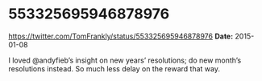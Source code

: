# 553325695946878976
https://twitter.com/TomFrankly/status/553325695946878976
**Date:** 2015-01-08

I loved @andyfieb’s insight on new years’ resolutions; do new month’s resolutions instead. So much less delay on the reward that way.
